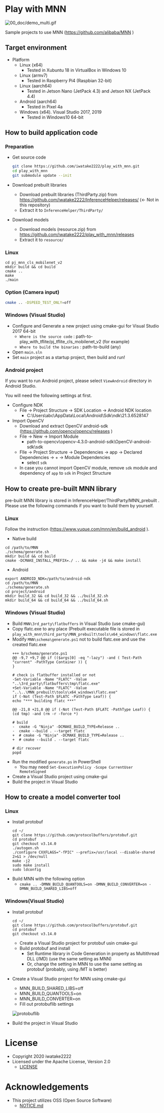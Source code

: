 # Play with MNN
![00_doc/demo_multi.gif](00_doc/demo_multi.gif)

Sample projects to use MNN (https://github.com/alibaba/MNN )

## Target environment
- Platform
    - Linux (x64)
        - Tested in Xubuntu 18 in VirtualBox in Windows 10
    - Linux (armv7)
        - Tested in Raspberry Pi4 (Raspbian 32-bit)
    - Linux (aarch64)
        - Tested in Jetson Nano (JetPack 4.3) and Jetson NX (JetPack 4.4)
    - Android (aarch64)
        - Tested in Pixel 4a
    - Windows (x64). Visual Studio 2017, 2019
        - Tested in Windows10 64-bit

## How to build application code
### Preparation
- Get source code
    ```sh
    git clone https://github.com/iwatake2222/play_with_mnn.git
    cd play_with_mnn
    git submodule update --init
    ```

- Download prebuilt libraries
    - Download prebuilt libraries (ThirdParty.zip) from https://github.com/iwatake2222/InferenceHelper/releases/  (<- Not in this repository)
    - Extract it to `InferenceHelper/ThirdParty/`
- Download models
    - Download models (resource.zip) from https://github.com/iwatake2222/play_with_mnn/releases
    - Extract it to `resource/`


### Linux
```
cd pj_mnn_cls_mobilenet_v2
mkdir build && cd build
cmake ..
make
./main
```

### Option (Camera input)
```sh
cmake .. -DSPEED_TEST_ONLY=off
```

### Windows (Visual Studio)
- Configure and Generate a new project using cmake-gui for Visual Studio 2017 64-bit
    - `Where is the source code` : path-to-play_with_tflite/pj_tflite_cls_mobilenet_v2	(for example)
    - `Where to build the binaries` : path-to-build	(any)
- Open `main.sln`
- Set `main` project as a startup project, then build and run!

### Android project
If you want to run Android project, please select `ViewAndroid` directory in Android Studio.

You will need the following settings at first.

- Configure NDK
    - File -> Project Structure -> SDK Location -> Android NDK location
        - C:\Users\abc\AppData\Local\Android\Sdk\ndk\21.3.6528147
- Import OpenCV
    - Download and extract OpenCV android-sdk (https://github.com/opencv/opencv/releases )
    - File -> New -> Import Module
        - path-to-opencv\opencv-4.3.0-android-sdk\OpenCV-android-sdk\sdk
    - FIle -> Project Structure -> Dependencies -> app -> Declared Dependencies -> + -> Module Dependencies
        - select `sdk`
    - In case you cannot import OpenCV module, remove `sdk` module and dependency of `app` to `sdk` in Project Structure

## How to create pre-built MNN library
pre-built MNN library is stored in InferenceHelper/ThirdParty/MNN_prebuilt . Please use the following commands if you want to build them by yourself.


### Linux
Follow the instruction (https://www.yuque.com/mnn/en/build_android ).

- Native build
```
cd /path/to/MNN
./schema/generate.sh
mkdir build && cd build
cmake -DCMAKE_INSTALL_PREFIX=./ .. && make -j4 && make install
```

- Android
```
export ANDROID_NDK=/path/to/android-ndk
cd /path/to/MNN
./schema/generate.sh
cd project/android
mkdir build_32 && cd build_32 && ../build_32.sh
mkdir build_64 && cd build_64 && ../build_64.sh
```

### Windows (Visual Studio)
- Build `MNN\3rd_party\flatbuffers` in Visual Studio (use cmake-gui)
- Copy flatc.exe to any place (Prebuilt executable file is stored in `play_with_mnn\third_party\MNN_prebuilt\tools\x64_windows\flatc.exe`
- Modify `MNN\schema\generate.ps1` not to build flatc.exe and use the created flatc.exe
    ```
    +++ b/schema/generate.ps1
    @@ -9,7 +9,7 @@ if (($args[0] -eq "-lazy") -and ( Test-Path "current" -PathType Container )) {
    }

    # check is flatbuffer installed or not
    -Set-Variable -Name "FLATC" -Value "..\3rd_party\flatbuffers\tmp\flatc.exe"
    +Set-Variable -Name "FLATC" -Value "..\..\MNN_prebuilt\tools\x64_windows\flatc.exe"
    if (-Not (Test-Path $FLATC -PathType Leaf)) {
    echo "*** building flatc ***"

    @@ -21,8 +21,8 @@ if (-Not (Test-Path $FLATC -PathType Leaf)) {
    (cd tmp) -and (rm -r -force *)

    # build
    -  cmake -G "Ninja" -DCMAKE_BUILD_TYPE=Release ..
    -  cmake --build . --target flatc
    +  # cmake -G "Ninja" -DCMAKE_BUILD_TYPE=Release ..
    +  # cmake --build . --target flatc

    # dir recover
    popd
    ```
- Run the modified `generate.ps` in PowerShell
    - You may need `Set-ExecutionPolicy -Scope CurrentUser RemoteSigned`
- Create a Visual Studio project using cmake-gui
- Build the project in Visual Studio


## How to create a model converter tool
### Linux
- Install protobuf
    ```
    cd ~/
    git clone https://github.com/protocolbuffers/protobuf.git
    cd protobuf
    git checkout v3.14.0
    ./autogen.sh
    ./configure CXXFLAGS="-fPIC" --prefix=/usr/local --disable-shared 2>&1 > /dev/null
    make -j2
    sudo make install
    sudo ldconfig
    ```
- Build MNN with the following option
    - `cmake .. -DMNN_BUILD_QUANTOOLS=on -DMNN_BUILD_CONVERTER=on -DMNN_BUILD_SHARED_LIBS=off`

### Windows(Visual Studio)
- Install protobuf
    ```
    cd ~/
    git clone https://github.com/protocolbuffers/protobuf.git
    cd protobuf
    git checkout v3.14.0
    ```
    - Create a Visual Studio project for protobuf usin cmake-gui
    - Build protobuf and install
        - Set Runtime library in Code Generation in property as Multithread DLL (/MD) (use the same setting as MNN)
        - Or, change the setting in MNN to use the same setting as protobuf (probably, using /MT is better)
- Create a Visual Studio project for MNN using cmake-gui
    - MNN_BUILD_SHARED_LIBS=off
    - MNN_BUILD_QUANTOOLS=on
    - MNN_BUILD_CONVERTER=on
    - Fill out protobuflib settings
    
    ![protobuflib](00_doc/windows_tool.png) 
- Build the project in Visual Studio

# License
- Copyright 2020 iwatake2222
- Licensed under the Apache License, Version 2.0
    - [LICENSE](LICENSE)

# Acknowledgements
- This project utilizes OSS (Open Source Software)
    - [NOTICE.md](NOTICE.md)
